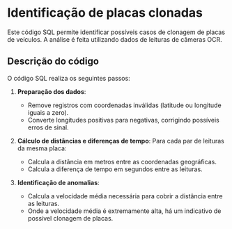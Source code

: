 # Identificação de placas clonadas

Este código SQL permite identificar possíveis casos de clonagem de placas de veículos. A análise é feita utilizando dados de leituras de câmeras OCR.

## Descrição do código

O código SQL realiza os seguintes passos:

1. **Preparação dos dados**:
   - Remove registros com coordenadas inválidas (latitude ou longitude iguais a zero).
   - Converte longitudes positivas para negativas, corrigindo possíveis erros de sinal.

2. **Cálculo de distâncias e diferenças de tempo**:
   Para cada par de leituras da mesma placa:
   - Calcula a distância em metros entre as coordenadas geográficas.
   - Calcula a diferença de tempo em segundos entre as leituras.

3. **Identificação de anomalias**:
   - Calcula a velocidade média necessária para cobrir a distância entre as leituras.
   - Onde a velocidade média é extremamente alta, há um indicativo de possível clonagem de placas.